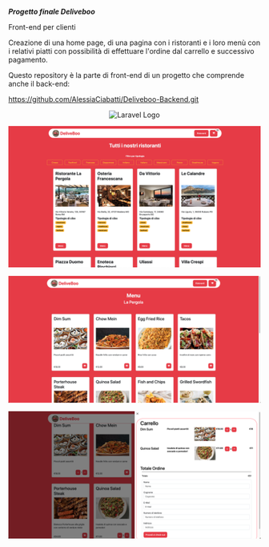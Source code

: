 ***Progetto finale Deliveboo***

Front-end per clienti

Creazione di una home page, di una pagina con i ristoranti e i loro menù con i relativi piatti con possibilità di effettuare l'ordine dal carrello e successivo pagamento.

Questo repository è la parte di front-end di un progetto che comprende anche il back-end:

https://github.com/AlessiaCiabatti/Deliveboo-Backend.git


<p align="center"><img src="img_project/img_home.png.png" width="800" alt="Laravel Logo"></p>

<p align="center"><img src="img_project/img_restaurant.png" width="800" alt="Laravel Logo"></p>

<p align="center"><img src="img_project/img_menu.png" width="800" alt="Laravel Logo"></p>

<p align="center"><img src="img_project/img_checkout.png" width="800" alt="Laravel Logo"></p>
